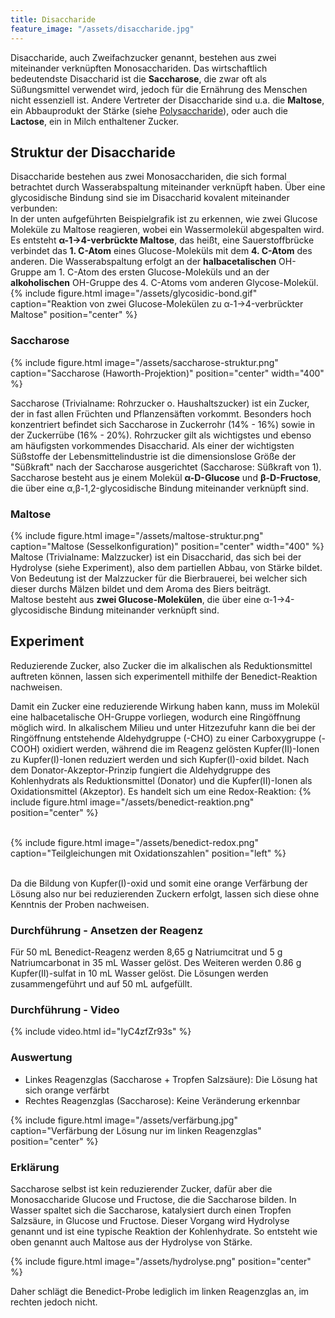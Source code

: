```yaml
---
title: Disaccharide
feature_image: "/assets/disaccharide.jpg"
---
```


Disaccharide, auch Zweifachzucker genannt, bestehen aus zwei miteinander verknüpften Monosacchariden. Das wirtschaftlich bedeutendste Disaccharid ist die **Saccharose**, die zwar oft als Süßungsmittel verwendet wird, jedoch für die Ernährung des Menschen nicht essenziell ist.
Andere Vertreter der Disaccharide sind u.a. die **Maltose**, ein Abbauprodukt der Stärke (siehe [Polysaccharide](/polysaccharide)), oder auch die **Lactose**, ein in Milch enthaltener Zucker.

## Struktur der Disaccharide
Disaccharide bestehen aus zwei Monosacchariden, die sich formal betrachtet durch Wasserabspaltung miteinander verknüpft haben. Über eine glycosidische Bindung sind sie im Disaccharid kovalent miteinander verbunden:  
In der unten aufgeführten Beispielgrafik ist zu erkennen, wie zwei Glucose Moleküle zu Maltose reagieren, wobei ein Wassermolekül abgespalten wird. Es entsteht **α-1→4-verbrückte Maltose**, das heißt, eine Sauerstoffbrücke verbindet das **1. C-Atom** 
eines Glucose-Moleküls mit dem **4. C-Atom** des anderen. Die Wasserabspaltung erfolgt an der **halbacetalischen** OH-Gruppe am 1. C-Atom des ersten Glucose-Moleküls und an der **alkoholischen** OH-Gruppe des 4. C-Atoms vom anderen Glycose-Molekül.
{% include figure.html image="/assets/glycosidic-bond.gif" caption="Reaktion von zwei Glucose-Molekülen zu α-1→4-verbrückter Maltose" position="center" %}

### Saccharose
{% include figure.html image="/assets/saccharose-struktur.png" caption="Saccharose (Haworth-Projektion)" position="center" width="400" %}

Saccharose (Trivialname: Rohrzucker o. Haushaltszucker) ist ein Zucker, der in fast allen Früchten und Pflanzensäften vorkommt. Besonders hoch konzentriert befindet sich Saccharose in Zuckerrohr (14% - 16%) sowie in der Zuckerrübe (16% - 20%). Rohrzucker gilt als wichtigstes und
ebenso am häufigsten vorkommendes Disaccharid. Als einer der wichtigsten Süßstoffe der Lebensmittelindustrie ist die dimensionslose Größe der "Süßkraft" nach der Saccharose ausgerichtet (Saccharose: Süßkraft von 1).  
Saccharose besteht aus je einem Molekül **α-D-Glucose** und **β-D-Fructose**, die über eine α,β-1,2-glycosidische Bindung miteinander verknüpft sind.

### Maltose
{% include figure.html image="/assets/maltose-struktur.png" caption="Maltose (Sesselkonfiguration)" position="center" width="400" %}
Maltose (Trivialname: Malzzucker) ist ein Disaccharid, das sich bei der Hydrolyse (siehe Experiment), also dem partiellen Abbau, von Stärke bildet. Von Bedeutung ist der Malzzucker für die Bierbrauerei, bei welcher sich dieser durchs Mälzen bildet und dem Aroma des Biers beiträgt.  
Maltose besteht aus **zwei Glucose-Molekülen**, die über eine α-1→4-glycosidische Bindung miteinander verknüpft sind.


## Experiment
Reduzierende Zucker, also Zucker die im alkalischen als Reduktionsmittel auftreten können, lassen sich experimentell mithilfe der Benedict-Reaktion nachweisen.

Damit ein Zucker eine reduzierende Wirkung haben kann, muss im Molekül eine halbacetalische OH-Gruppe vorliegen, wodurch eine Ringöffnung möglich wird. In alkalischem Milieu und unter Hitzezufuhr kann die bei der Ringöffnung entstehende Aldehydgruppe (-CHO) zu einer Carboxygruppe (-COOH) oxidiert
werden, während die im Reagenz gelösten Kupfer(II)-Ionen zu Kupfer(I)-Ionen reduziert werden und sich Kupfer(I)-oxid bildet.
Nach dem Donator-Akzeptor-Prinzip fungiert die Aldehydgruppe des Kohlenhydrats als Reduktionsmittel (Donator) und die Kupfer(II)-Ionen als Oxidationsmittel (Akzeptor). Es handelt sich um eine Redox-Reaktion:
{% include figure.html image="/assets/benedict-reaktion.png" position="center" %}<br/><br/>

{% include figure.html image="/assets/benedict-redox.png" caption="Teilgleichungen mit Oxidationszahlen" position="left" %}<br/><br/>

Da die Bildung von Kupfer(I)-oxid und somit eine orange Verfärbung der Lösung also nur bei reduzierenden Zuckern erfolgt, lassen sich diese ohne Kenntnis der Proben nachweisen.
### Durchführung - Ansetzen der Reagenz
Für 50 mL Benedict-Reagenz werden 8,65 g Natriumcitrat und 5 g Natriumcarbonat in 35 mL Wasser gelöst. Des Weiteren werden 0.86 g Kupfer(II)-sulfat in 10 mL Wasser gelöst. Die Lösungen werden zusammengeführt und auf 50 mL aufgefüllt.
### Durchführung - Video
{% include video.html id="IyC4zfZr93s" %}

### Auswertung
- Linkes Reagenzglas (Saccharose + Tropfen Salzsäure): Die Lösung hat sich orange verfärbt
- Rechtes Reagenzglas (Saccharose): Keine Veränderung erkennbar

{% include figure.html image="/assets/verfärbung.jpg" caption="Verfärbung der Lösung nur im linken Reagenzglas" position="center" %}

### Erklärung
Saccharose selbst ist kein reduzierender Zucker, dafür aber die Monosaccharide Glucose und Fructose, die die Saccharose bilden. In Wasser spaltet sich die Saccharose, katalysiert durch einen Tropfen Salzsäure, in Glucose und Fructose.
Dieser Vorgang wird Hydrolyse genannt und ist eine typische Reaktion der Kohlenhydrate. So entsteht wie oben genannt auch Maltose aus der Hydrolyse von Stärke.

{% include figure.html image="/assets/hydrolyse.png" position="center" %}

Daher schlägt die Benedict-Probe lediglich im linken Reagenzglas an, im rechten jedoch nicht.
